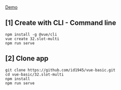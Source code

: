[Demo](https://id1945.github.io/vue-basic/32.slot-multi/dist "Demo")

## [1] Create with CLI - Command line
```
npm install -g @vue/cli
vue create 32.slot-multi
npm run serve
```

## [2] Clone app
```
git clone https://github.com/id1945/vue-basic.git
cd vue-basic/32.slot-multi
npm install
npm run serve
```